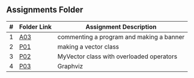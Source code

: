 ##  Assignments Folder

|   #   | Folder Link | Assignment Description |
| :---: | ----------- | ---------------------- |
|   1   |   [A03](https://github.com/jorcsan/2143-OOP-Santos/tree/main/Assignments/A03)     |  commenting a program and making a banner |
|   2   |   [P01](https://github.com/jorcsan/2143-OOP-Santos/tree/main/Assignments/P01)  |    making a vector class                    |
|   3   |   [P02]()   |  MyVector class with overloaded operators           |
|   4   |   [P03]()   | Graphviz                                             |   creating output suitable for use in graphviz  |
